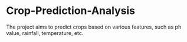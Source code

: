 # Crop-Prediction-Analysis
The project aims to predict crops based on various features, such as ph value, rainfall, temperature, etc.
